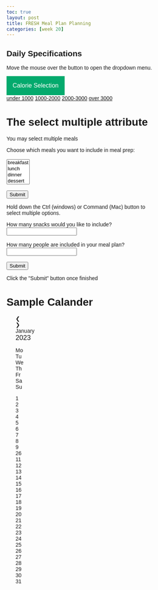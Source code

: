 ```yaml
---
toc: true
layout: post
title: FRESH Meal Plan Planning
categories: [week 20]
---
```


<!-- below is the code for the html calorie dropdown -->
<html>
<head>
<meta name="viewport" content="width=device-width, initial-scale=1">
<style>
.dropbtn {
  background-color: #04AA6D;
  color: white;
  padding: 16px;
  font-size: 16px;
  border: none;
}

.dropdown {
  position: relative;
  display: inline-block;
}

.dropdown-content {
  display: none;
  position: absolute;
  background-color: #f1f1f1;
  min-width: 160px;
  box-shadow: 0px 8px 16px 0px rgba(0,0,0,0.2);
  z-index: 1;
}

.dropdown-content a {
  color: black;
  padding: 12px 16px;
  text-decoration: none;
  display: block;
}

.dropdown-content a:hover {background-color: #ddd;}

.dropdown:hover .dropdown-content {display: block;}

.dropdown:hover .dropbtn {background-color: #3e8e41;}
</style>
</head>
<body>

<h2>Daily Specifications</h2>
<p>Move the mouse over the button to open the dropdown menu.</p>

<div class="dropdown">
  <button class="dropbtn">Calorie Selection</button>
  <div class="dropdown-content">
    <a href="#">under 1000</a>
    <a href="#">1000-2000</a>
    <a href="#">2000-3000</a>
    <a href="#">over 3000</a>
  </div>

</body>
</html>

<!-- below is the code for selecting how many meals -->
<html>
<body>

<h1>The select multiple attribute</h1>

<p>You may select multiple meals</p>

<form action="/action_page.php">
  <label for="mealtype">Choose which meals you want to include in meal prep:</label>
  <br><br>
  <select name="mealtype" id="mealtype" multiple>
    <option value="breakfast">breakfast</option>
    <option value="lunch">lunch</option>
    <option value="dinner">dinner</option>
    <option value="dessert">dessert</option>
  </select>
  <br><br>
  <input type="submit" value="Submit">
</form>

<p>Hold down the Ctrl (windows) or Command (Mac) button to select multiple options.</p>

</body>
</html>

<!-- below is the code for snacks and servings input, and submit -->
<html>
<body>

<form action="/action_page.php">
  <label for="snacknum">How many snacks would you like to include?</label>
  <input type="text" id="snacknum" name="snacknum"><br><br>
  <label for="servings">How many people are included in your meal plan?</label>
  <input type="text" id="servings" name="servings"><br><br>
  <input type="submit" value="Submit">
</form>

<p>Click the "Submit" button once finished</p>

</body>
</html>

<!-- below is sample calander code -->

<html>
<head>
<style>
* {box-sizing: border-box;}
ul {list-style-type: none;}
body {font-family: Verdana, sans-serif;}

.month {
  padding: 70px 25px;
  width: 100%;
  background: #FFA63B;
  text-align: center;
}

.month ul {
  margin: 0;
  padding: 0;
}

.month ul li {
  color: white;
  font-size: 20px;
  text-transform: uppercase;
  letter-spacing: 3px;
}

.month .prev {
  float: left;
  padding-top: 10px;
}

.month .next {
  float: right;
  padding-top: 10px;
}

.weekdays {
  margin: 0;
  padding: 10px 0;
  background-color: #ddd;
}

.weekdays li {
  display: inline-block;
  width: 13.6%;
  color: #666;
  text-align: center;
}

.days {
  padding: 10px 0;
  background: #eee;
  margin: 0;
}

.days li {
  list-style-type: none;
  display: inline-block;
  width: 13.6%;
  text-align: center;
  margin-bottom: 5px;
  font-size:12px;
  color: #777;
}

.days li .active {
  padding: 5px;
  background: #FFA63B;
  color: white !important
}

/* Add media queries for smaller screens */
@media screen and (max-width:720px) {
  .weekdays li, .days li {width: 13.1%;}
}

@media screen and (max-width: 420px) {
  .weekdays li, .days li {width: 12.5%;}
  .days li .active {padding: 2px;}
}

@media screen and (max-width: 290px) {
  .weekdays li, .days li {width: 12.2%;}
}
</style>
</head>
<body>

<h1>Sample Calander</h1>
<div class="month">      
  <ul>
    <li class="prev">&#10094;</li>
    <li class="next">&#10095;</li>
    <li>
      January<br>
      <span style="font-size:18px">2023</span>
    </li>
  </ul>
</div>

<ul class="weekdays">
  <li>Mo</li>
  <li>Tu</li>
  <li>We</li>
  <li>Th</li>
  <li>Fr</li>
  <li>Sa</li>
  <li>Su</li>
</ul>

<ul class="days">  
  <li>1</li>
  <li>2</li>
  <li>3</li>
  <li>4</li>
  <li>5</li>
  <li>6</li>
  <li>7</li>
  <li>8</li>
  <li>9</li>
  <li><span class="active">26</span></li>
  <li>11</li>
  <li>12</li>
  <li>13</li>
  <li>14</li>
  <li>15</li>
  <li>16</li>
  <li>17</li>
  <li>18</li>
  <li>19</li>
  <li>20</li>
  <li>21</li>
  <li>22</li>
  <li>23</li>
  <li>24</li>
  <li>25</li>
  <li>26</li>
  <li>27</li>
  <li>28</li>
  <li>29</li>
  <li>30</li>
  <li>31</li>
</ul>

</body>
</html>
